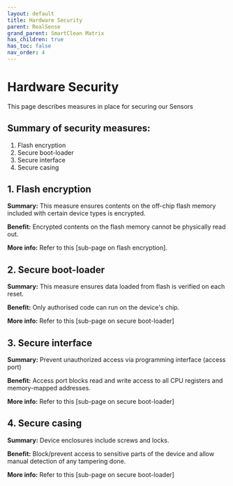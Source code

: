 ```yaml
---
layout: default
title: Hardware Security
parent: RealSense
grand_parent: SmartClean Matrix
has_children: true
has_toc: false
nav_order: 4
---
```


# Hardware Security
This page describes measures in place for securing our Sensors

## Summary of security measures:
1. Flash encryption
2. Secure boot-loader
3. Secure interface
4. Secure casing

## 1. Flash encryption

**Summary:** This measure ensures contents on the off-chip flash memory included with certain device types is encrypted.

**Benefit:** Encrypted contents on the flash memory cannot be physically read out.

**More info:** Refer to this [sub-page on flash encryption].

## 2. Secure boot-loader

**Summary:** This measure ensures data loaded from flash is verified on each reset.

**Benefit:** Only authorised code can run on the device's chip.

**More info:** Refer to this [sub-page on secure boot-loader]

## 3. Secure interface

**Summary:** Prevent unauthorized access via programming interface (access port)

**Benefit:** Access port blocks read and write access to all CPU registers and memory-mapped addresses.

**More info:** Refer to this [sub-page on secure boot-loader]

## 4. Secure casing

**Summary:** Device enclosures include screws and locks.

**Benefit:** Block/prevent access to sensitive parts of the device and allow manual detection of any tampering done.  

**More info:** Refer to this [sub-page on secure boot-loader]
